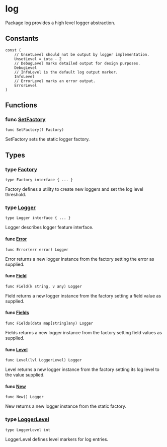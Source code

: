 # log

Package log provides a high level logger abstraction.

## Constants

```golang
const (
    // UnsetLevel should not be output by logger implementation.
    UnsetLevel = iota - 2
    // DebugLevel marks detailed output for design purposes.
    DebugLevel
    // InfoLevel is the default log output marker.
    InfoLevel
    // ErrorLevel marks an error output.
    ErrorLevel
)
```

## Functions

### func [SetFactory](static.go#L9)

`func SetFactory(f Factory)`

SetFactory sets the static logger factory.

## Types

### type [Factory](logger.go#L22)

`type Factory interface { ... }`

Factory defines a utility to create new loggers and set the log level threshold.

### type [Logger](logger.go#L28)

`type Logger interface { ... }`

Logger describes logger feature interface.

#### func [Error](static.go#L34)

`func Error(err error) Logger`

Error returns a new logger instance from the factory setting the error as supplied.

#### func [Field](static.go#L24)

`func Field(k string, v any) Logger`

Field returns a new logger instance from the factory setting a field value as supplied.

#### func [Fields](static.go#L29)

`func Fields(data map[string]any) Logger`

Fields returns a new logger instance from the factory setting field values as supplied.

#### func [Level](static.go#L19)

`func Level(lvl LoggerLevel) Logger`

Level returns a new logger instance from the factory setting its log level to the value supplied.

#### func [New](static.go#L14)

`func New() Logger`

New returns a new logger instance from the static factory.

### type [LoggerLevel](logger.go#L8)

`type LoggerLevel int`

LoggerLevel defines level markers for log entries.

